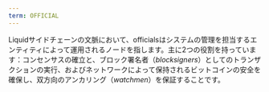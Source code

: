 ```yaml
---
term: OFFICIAL
---
```


Liquidサイドチェーンの文脈において、officialsはシステムの管理を担当するエンティティによって運用されるノードを指します。主に2つの役割を持っています：コンセンサスの確立と、ブロック署名者（*blocksigners*）としてのトランザクションの実行、およびネットワークによって保持されるビットコインの安全を確保し、双方向のアンカリング（*watchmen*）を保証することです。